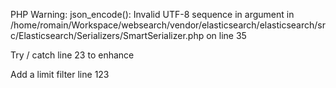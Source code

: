 PHP Warning:  json_encode(): Invalid UTF-8 sequence in argument in /home/romain/Workspace/websearch/vendor/elasticsearch/elasticsearch/src/Elasticsearch/Serializers/SmartSerializer.php on line 35

Try / catch line 23 to enhance

Add a limit filter line 123